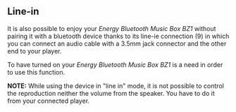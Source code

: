 ## Line-in

It is also possible to enjoy your *Energy Bluetooth Music Box BZ1* without pairing it with a bluetooth device thanks to its line-ie connection (9) in which you can connect an audio cable with a 3.5mm jack connector and the other end to your player. 

To have turned on your *Energy Bluetooth Music Box BZ1* is a need in order to use this function.

**NOTE:** While using the device in "line in" mode, it is not possible to control the reproduction neither the volume from the speaker. You have to do it from your connected player. 
